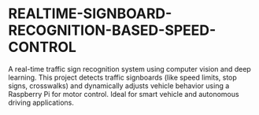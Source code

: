 # REALTIME-SIGNBOARD-RECOGNITION-BASED-SPEED-CONTROL
A real-time traffic sign recognition system using computer vision and deep learning. This project detects traffic signboards (like speed limits, stop signs, crosswalks) and dynamically adjusts vehicle behavior using a Raspberry Pi for motor control. Ideal for smart vehicle and autonomous driving applications.
